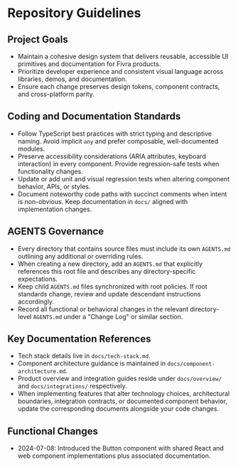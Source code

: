 # Repository Guidelines

## Project Goals
- Maintain a cohesive design system that delivers reusable, accessible UI primitives and documentation for Fivra products.
- Prioritize developer experience and consistent visual language across libraries, demos, and documentation.
- Ensure each change preserves design tokens, component contracts, and cross-platform parity.

## Coding and Documentation Standards
- Follow TypeScript best practices with strict typing and descriptive naming. Avoid implicit `any` and prefer composable, well-documented modules.
- Preserve accessibility considerations (ARIA attributes, keyboard interaction) in every component. Provide regression-safe tests when functionality changes.
- Update or add unit and visual regression tests when altering component behavior, APIs, or styles.
- Document noteworthy code paths with succinct comments when intent is non-obvious. Keep documentation in `docs/` aligned with implementation changes.

## AGENTS Governance
- Every directory that contains source files must include its own `AGENTS.md` outlining any additional or overriding rules.
- When creating a new directory, add an `AGENTS.md` that explicitly references this root file and describes any directory-specific expectations.
- Keep child `AGENTS.md` files synchronized with root policies. If root standards change, review and update descendant instructions accordingly.
- Record all functional or behavioral changes in the relevant directory-level `AGENTS.md` under a "Change Log" or similar section.

## Key Documentation References
- Tech stack details live in `docs/tech-stack.md`.
- Component architecture guidance is maintained in `docs/component-architecture.md`.
- Product overview and integration guides reside under `docs/overview/` and `docs/integrations/` respectively.
- When implementing features that alter technology choices, architectural boundaries, integration contracts, or documented component behavior, update the corresponding documents alongside your code changes.

## Functional Changes
- 2024-07-08: Introduced the Button component with shared React and web component implementations plus associated documentation.

